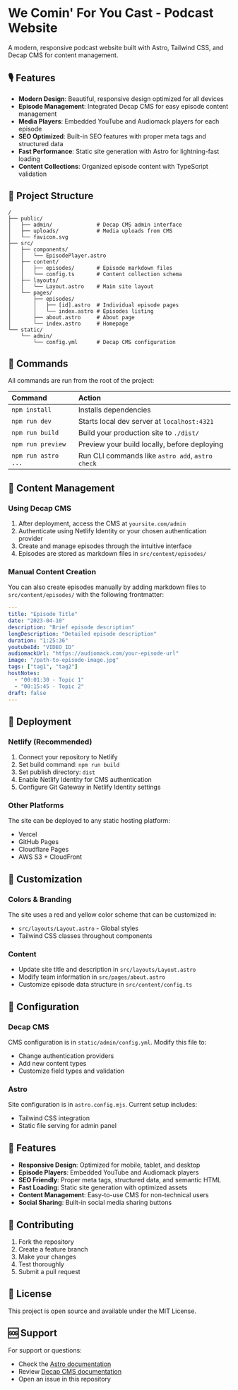 # We Comin' For You Cast - Podcast Website

A modern, responsive podcast website built with Astro, Tailwind CSS, and Decap CMS for content management.

## 🎙️ Features

- **Modern Design**: Beautiful, responsive design optimized for all devices
- **Episode Management**: Integrated Decap CMS for easy episode content management
- **Media Players**: Embedded YouTube and Audiomack players for each episode
- **SEO Optimized**: Built-in SEO features with proper meta tags and structured data
- **Fast Performance**: Static site generation with Astro for lightning-fast loading
- **Content Collections**: Organized episode content with TypeScript validation

## 🚀 Project Structure

```text
/
├── public/
│   ├── admin/              # Decap CMS admin interface
│   ├── uploads/            # Media uploads from CMS
│   └── favicon.svg
├── src/
│   ├── components/
│   │   └── EpisodePlayer.astro
│   ├── content/
│   │   ├── episodes/       # Episode markdown files
│   │   └── config.ts       # Content collection schema
│   ├── layouts/
│   │   └── Layout.astro    # Main site layout
│   └── pages/
│       ├── episodes/
│       │   ├── [id].astro  # Individual episode pages
│       │   └── index.astro # Episodes listing
│       ├── about.astro     # About page
│       └── index.astro     # Homepage
└── static/
    └── admin/
        └── config.yml      # Decap CMS configuration
```

## 🧞 Commands

All commands are run from the root of the project:

| Command                   | Action                                           |
| :------------------------ | :----------------------------------------------- |
| `npm install`             | Installs dependencies                            |
| `npm run dev`             | Starts local dev server at `localhost:4321`     |
| `npm run build`           | Build your production site to `./dist/`          |
| `npm run preview`         | Preview your build locally, before deploying     |
| `npm run astro ...`       | Run CLI commands like `astro add`, `astro check` |

## 📝 Content Management

### Using Decap CMS

1. After deployment, access the CMS at `yoursite.com/admin`
2. Authenticate using Netlify Identity or your chosen authentication provider
3. Create and manage episodes through the intuitive interface
4. Episodes are stored as markdown files in `src/content/episodes/`

### Manual Content Creation

You can also create episodes manually by adding markdown files to `src/content/episodes/` with the following frontmatter:

```yaml
---
title: "Episode Title"
date: "2023-04-10"
description: "Brief episode description"
longDescription: "Detailed episode description"
duration: "1:25:36"
youtubeId: "VIDEO_ID"
audiomackUrl: "https://audiomack.com/your-episode-url"
image: "/path-to-episode-image.jpg"
tags: ["tag1", "tag2"]
hostNotes:
  - "00:01:30 - Topic 1"
  - "00:15:45 - Topic 2"
draft: false
---
```

## 🚀 Deployment

### Netlify (Recommended)

1. Connect your repository to Netlify
2. Set build command: `npm run build`
3. Set publish directory: `dist`
4. Enable Netlify Identity for CMS authentication
5. Configure Git Gateway in Netlify Identity settings

### Other Platforms

The site can be deployed to any static hosting platform:
- Vercel
- GitHub Pages
- Cloudflare Pages
- AWS S3 + CloudFront

## 🎨 Customization

### Colors & Branding

The site uses a red and yellow color scheme that can be customized in:
- `src/layouts/Layout.astro` - Global styles
- Tailwind CSS classes throughout components

### Content

- Update site title and description in `src/layouts/Layout.astro`
- Modify team information in `src/pages/about.astro`
- Customize episode data structure in `src/content/config.ts`

## 🔧 Configuration

### Decap CMS

CMS configuration is in `static/admin/config.yml`. Modify this file to:
- Change authentication providers
- Add new content types
- Customize field types and validation

### Astro

Site configuration is in `astro.config.mjs`. Current setup includes:
- Tailwind CSS integration
- Static file serving for admin panel

## 📱 Features

- **Responsive Design**: Optimized for mobile, tablet, and desktop
- **Episode Players**: Embedded YouTube and Audiomack players
- **SEO Friendly**: Proper meta tags, structured data, and semantic HTML
- **Fast Loading**: Static site generation with optimized assets
- **Content Management**: Easy-to-use CMS for non-technical users
- **Social Sharing**: Built-in social media sharing buttons

## 🤝 Contributing

1. Fork the repository
2. Create a feature branch
3. Make your changes
4. Test thoroughly
5. Submit a pull request

## 📄 License

This project is open source and available under the MIT License.

## 🆘 Support

For support or questions:
- Check the [Astro documentation](https://docs.astro.build)
- Review [Decap CMS documentation](https://decapcms.org/docs/)
- Open an issue in this repository
